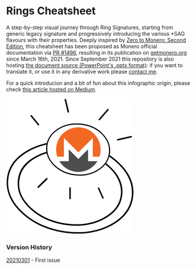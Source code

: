 # Rings Cheatsheet
A step-by-step visual journey through Ring Signatures, starting from generic legacy signature and progressively introducing the various \*SAG flavours with their properties. Deeply inspired by [Zero to Monero: Second Edition](https://www.getmonero.org/library/Zero-to-Monero-2-0-0.pdf), this cheatsheet has been proposed as Monero official documentation via [PR \#1496](https://github.com/monero-project/monero-site/pull/1496), resulting in its publication on [getmonero.org](https://www.getmonero.org/library/) since March 16th, 2021. Since September 2021 this repository is also hosting [the document source (PowerPoint's .pptx format)](https://github.com/baro77/RingsCS/blob/main/RingsCheatsheet20210301.pptx): if you want to translate it, or use it in any derivative work please [contact me](https://github.com/baro77).

For a quick introducion and a bit of fun about this infographic origin, please check [this article hosted on Medium](https://baro77.medium.com/e0abb8174757?source=friends_link&sk=86505f1916726e1ddb0b930c4700ebb5).


[![Monero Ring](featured.png)](https://baro77.medium.com/e0abb8174757?source=friends_link&sk=86505f1916726e1ddb0b930c4700ebb5)

### Version History

[20210301](https://github.com/baro77/RingsCS/blob/main/RingsCheatsheet20210301.pdf) - First issue

